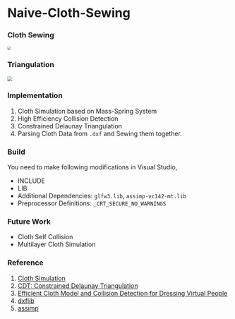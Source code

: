 # Naive-Cloth-Sewing

### Cloth Sewing

<img src="https://s3.bmp.ovh/imgs/2021/12/7ecf29a3095153af.gif" style="zoom: 50%;" />



### Triangulation

<img src="https://s3.bmp.ovh/imgs/2021/12/8554f5923b5141a5.png" style="zoom: 67%;" />



### Implementation

1. Cloth Simulation based on Mass-Spring System
2. High Efficiency Collision Detection
3. Constrained Delaunay Triangulation
4. Parsing Cloth Data from `.dxf` and Sewing them together.



### Build

You need to make following modifications in Visual Studio,

- INCLUDE
- LIB
- Additional Dependencies: `glfw3.lib`, `assimp-vc142-mt.lib`
- Preprocessor Definitions: `_CRT_SECURE_NO_WARNINGS`



### Future Work

- Cloth Self Collision
- Multilayer Cloth Simulation



### Reference

1. [Cloth Simulation](https://github.com/xxMeow/ClothSimulation)
2. [CDT: Constrained Delaunay Triangulation](https://github.com/artem-ogre/CDT)
3. [Efficient Cloth Model and Collision Detection for Dressing Virtual People](http://citeseerx.ist.psu.edu/viewdoc/download?doi=10.1.1.103.4540&rep=rep1&type=pdf)
4. [dxflib](https://qcad.org/en/90-dxflib)
5. [assimp](https://www.assimp.org/)

